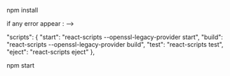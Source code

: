 npm install

<!-- use this in 'package.json' file --> if any error appear : -->

"scripts": {
"start": "react-scripts --openssl-legacy-provider start",
"build": "react-scripts --openssl-legacy-provider build",
"test": "react-scripts test",
"eject": "react-scripts eject"
},

<!-- check the project through -->

npm start
